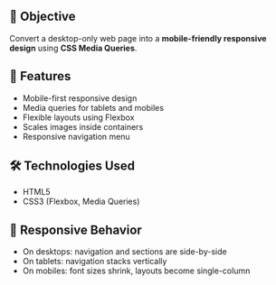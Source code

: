 
## 📌 Objective
Convert a desktop-only web page into a **mobile-friendly responsive design** using **CSS Media Queries**.

## 🚀 Features
- Mobile-first responsive design
- Media queries for tablets and mobiles
- Flexible layouts using Flexbox
- Scales images inside containers
- Responsive navigation menu

## 🛠️ Technologies Used
- HTML5
- CSS3 (Flexbox, Media Queries)

## 📱 Responsive Behavior
- On desktops: navigation and sections are side-by-side
- On tablets: navigation stacks vertically
- On mobiles: font sizes shrink, layouts become single-column


